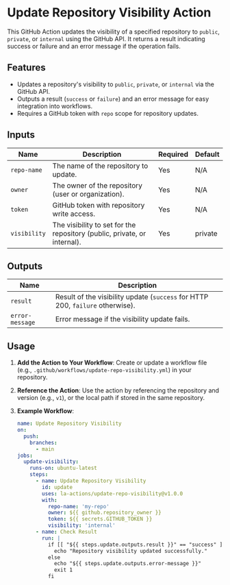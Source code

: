 # Update Repository Visibility Action

This GitHub Action updates the visibility of a specified repository to `public`, `private`, or `internal` using the GitHub API. It returns a result indicating success or failure and an error message if the operation fails.

## Features
- Updates a repository's visibility to `public`, `private`, or `internal` via the GitHub API.
- Outputs a result (`success` or `failure`) and an error message for easy integration into workflows.
- Requires a GitHub token with `repo` scope for repository updates.

## Inputs
| Name         | Description                                      | Required | Default   |
|--------------|--------------------------------------------------|----------|-----------|
| `repo-name`  | The name of the repository to update.            | Yes      | N/A       |
| `owner`      | The owner of the repository (user or organization). | Yes      | N/A       |
| `token`      | GitHub token with repository write access.       | Yes      | N/A       |
| `visibility` | The visibility to set for the repository (public, private, or internal). | Yes      | private   |

## Outputs
| Name           | Description                                           |
|----------------|-------------------------------------------------------|
| `result`       | Result of the visibility update (`success` for HTTP 200, `failure` otherwise). |
| `error-message`| Error message if the visibility update fails.         |

## Usage
1. **Add the Action to Your Workflow**:
   Create or update a workflow file (e.g., `.github/workflows/update-repo-visibility.yml`) in your repository.

2. **Reference the Action**:
   Use the action by referencing the repository and version (e.g., `v1`), or the local path if stored in the same repository.

3. **Example Workflow**:
   ```yaml
   name: Update Repository Visibility
   on:
     push:
       branches:
         - main
   jobs:
     update-visibility:
       runs-on: ubuntu-latest
       steps:
         - name: Update Repository Visibility
           id: update
           uses: la-actions/update-repo-visibility@v1.0.0
           with:
             repo-name: 'my-repo'
             owner: ${{ github.repository_owner }}
             token: ${{ secrets.GITHUB_TOKEN }}
             visibility: 'internal'
         - name: Check Result
           run: |
             if [[ "${{ steps.update.outputs.result }}" == "success" ]]; then
               echo "Repository visibility updated successfully."
             else
               echo "${{ steps.update.outputs.error-message }}"
               exit 1
             fi

